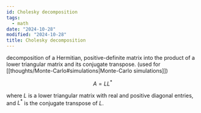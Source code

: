 ```yaml
---
id: Cholesky decomposition
tags:
  - math
date: "2024-10-28"
modified: "2024-10-28"
title: Cholesky decomposition
---
```


decomposition of a Hermitian, positive-definite matrix into the product of a lower triangular matrix and its conjugate transpose. (used for [[thoughts/Monte-Carlo#simulations|Monte-Carlo simulations]])

$$
A = LL^{*}
$$

where $L$ is a lower triangular matrix with real and positive diagonal entries, and $L^{*}$ is the conjugate transpose of $L$.
